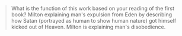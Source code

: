 > What is the function of this work based on your reading of the first book?
Milton explaining man's expulsion from Eden by describing how Satan (portrayed as human to show human nature) got himself kicked out of Heaven. Milton is explaining man's disobedience. 
